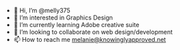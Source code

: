 - 👋 Hi, I’m @melly375
- 👀 I’m interested in Graphics Design
- 🌱 I’m currently learning Adobe creative suite
- 💞️ I’m looking to collaborate on web design/development
- 📫 How to reach me melanie@knowinglyapproved.net

<!---
melly375/melly375 is a ✨ special ✨ repository because its `README.md` (this file) appears on your GitHub profile.
You can click the Preview link to take a look at your changes.
--->

